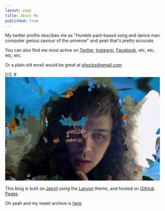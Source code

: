 ```yaml
---
layout: page
title: About Me
published: true
---
```


My twitter profile descibes me as "Humble pant-based song and dance man computer genius saviour of the universe" and yeah that's pretty accurate.

You can also find me most active on [Twitter](https://twitter.com/phocks), [Instagrm](http://instagram.com/phocks), [Facebook](https://facebook.com/phocks), etc, etc, etc, etc. 

Or a plain old email would be great at [phocks@gmail.com](mailto:phocks@gmail.com)

[//]: # ![A picture of me.](public/img/josh-messiah.jpg)

This blog is built on [Jekyll](http://jekyllrb.com/) using the [Lanyon](http://lanyon.getpoole.com/) theme, and hosted on [GitHub Pages](https://pages.github.com/).

Oh yeah and my tweet archive is [here](https://phocks.github.io/tweets/).
